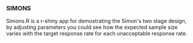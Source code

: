 ###  SIMONS
Simons.R is a r-shiny app for demostrating the Simon's two stage design, by adjusting parameters you could see how the expected sample size varies with the target response rate for each unacceptable response rate.
